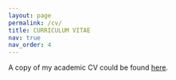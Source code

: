 ```yaml
---
layout: page
permalink: /cv/
title: CURRICULUM VITAE
nav: true
nav_order: 4
---
```


A copy of my academic CV could be found <a href = "/assets/pdf/cv.pdf" title = "CV"> here</a>.


